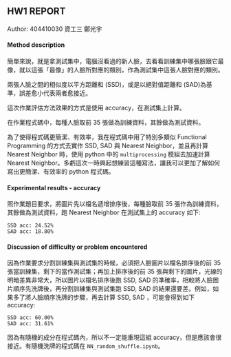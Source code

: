 ## HW1 REPORT
Author: 404410030 資工三 鄭光宇

#### Method description

簡單來說，就是拿測試集中，電腦沒看過的新人臉，去看看訓練集中哪張臉跟它最像，就以這張「最像」的人臉所對應的類別，作為測試集中這張人臉對應的類別。

兩張人臉之間的相似度以平方距離和 (SSD)，或是以絕對值距離和 (SAD)為基準，誤差愈小代表兩者愈接近。

這次作業評估方法效果的方式是使用 accuracy，在測試集上計算。

在作業程式碼中，每種人臉取前 35 張做為訓練資料，其餘做為測試資料。

為了使得程式碼更簡潔、有效率，我在程式碼中用了特別多類似 Functional Programming 的方式去實作 SSD, SAD 與 Nearest Neighbor，並且再計算 Nearest Neighbor 時，使用 python 中的 `multiprocessing` 模組去加速計算 Nearest Neighbor。多虧這次一時興起想練習這種寫法，讓我可以更加了解如何寫出更簡潔、有效率的 python 程式碼。 

#### Experimental results - accuracy

照作業題目要求，將圖片先以檔名遞增排序後，每種臉取前 35 張作為訓練資料，其餘做為測試資料，跑 Nearest Neighbor 在測試集上的 accuracy 如下:
```
SSD acc: 24.52%
SAD acc: 18.80%
```

#### Discussion of difficulty or problem encountered

因為作業要求分割訓練集與測試集的時候，必須把人臉圖片以檔名排序後的前 35 張當訓練集，剩下的當作測試集；再加上排序後的前 35 張與剩下的圖片，光線的明暗差異非常大，所以圖片以檔名排序後跑 SSD, SAD 的準確率，相較將人臉圖片順序先洗牌後，再分割訓練集與測試集跑 SSD, SAD 的結果還要差。例如，如果多了將人臉順序洗牌的步驟，再去計算 SSD, SAD ，可能會得到如下 accuracy:

```
SSD acc: 60.00%
SAD acc: 31.61%
```

因為有隨機的成分在程式碼內，所以不一定能重現這組 accuracy，但是應該會很接近。有隨機洗牌的程式碼在 `NN_random_shuffle.ipynb`。